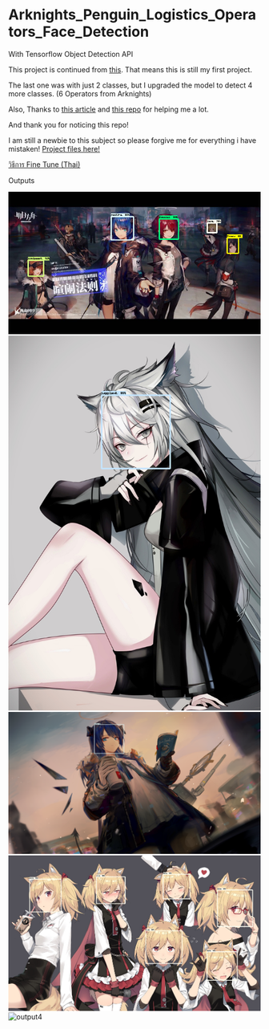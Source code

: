 # Arknights_Penguin_Logistics_Operators_Face_Detection
With Tensorflow Object Detection API

This project is continued from [this](https://github.com/lLoLii/Arknights_Mostima_Exusiai_Face_Detector).
That means this is still my first project.

The last one was with just 2 classes, but I upgraded the model to detect 4 more classes. (6 Operators from Arknights)

Also, Thanks to [this article]( https://medium.com/analytics-vidhya/training-an-object-detection-model-with-tensorflow-api-using-google-colab-4f9a688d5e8b )
and [this repo]( https://github.com/EdjeElectronics/TensorFlow-Object-Detection-API-Tutorial-Train-Multiple-Objects-Windows-10) for helping me a lot.

And thank you for noticing this repo!

I am still a newbie to this subject so please forgive me for everything i have mistaken!
[Project files here!](https://drive.google.com/drive/folders/105nms8RskhqjGDtkl5JlSgIU_rEauHTs?usp=sharing)

[วิธีการ Fine Tune (Thai)](https://medium.com/@phusitsom/%E0%B8%AA%E0%B8%AD%E0%B8%99%E0%B9%83%E0%B8%AB%E0%B9%89%E0%B9%82%E0%B8%A1%E0%B9%80%E0%B8%94%E0%B8%A5%E0%B8%95%E0%B8%A3%E0%B8%A7%E0%B8%88%E0%B8%88%E0%B8%B1%E0%B8%9A%E0%B8%A7%E0%B8%B1%E0%B8%95%E0%B8%96%E0%B8%B8%E0%B8%94%E0%B9%89%E0%B8%A7%E0%B8%A2-tensorflow-object-detection-api-%E0%B8%9A%E0%B8%99-google-colab-d55153aca505)

Outputs

![output0](out/out1.png)
![output1](out/out2.png)
![output2](out/out3.png)
![output3](out/out4.png)
![output4](out/out5.png)


